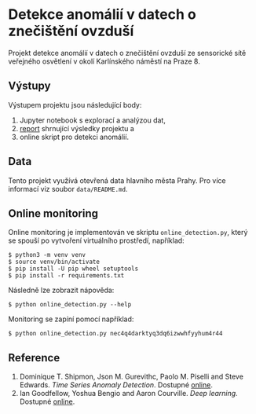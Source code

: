 # Detekce anomálií v datech o znečištění ovzduší

Projekt detekce anomálií v datech o znečištění ovzduší ze sensorické sítě
veřejného osvětlení v okolí Karlínského náměstí na Praze 8.

## Výstupy

Výstupem projektu jsou následující body:

1. Jupyter notebook s explorací a analýzou dat,
2. [report] shrnující výsledky projektu a
3. online skript pro detekci anomálií.

## Data

Tento projekt využívá otevřená data hlavního města Prahy.
Pro více informací viz soubor `data/README.md`.

## Online monitoring

Online monitoring je implementován ve skriptu `online_detection.py`,
který se spouší po vytvoření virtuálního prostředí, například:

	$ python3 -m venv venv
	$ source venv/bin/activate
	$ pip install -U pip wheel setuptools
	$ pip install -r requirements.txt

Následně lze zobrazit nápověda:

	$ python online_detection.py --help

Monitoring se zapíní pomocí například:

	$ python online_detection.py nec4q4darktyq3dq6izwwhfyyhum4r44

## Reference

1. Dominique T. Shipmon, Json M. Gurevithc, Paolo M. Piselli and Steve Edwards. *Time Series Anomaly Detection*. Dostupné [online][time_series_anomaly_detection].
2. Ian Goodfellow, Yoshua Bengio and Aaron Courville. *Deep learning*. Dostupné [online][deep_learning].

[deep_learning]: https://www.deeplearningbook.org
[time_series_anomaly_detection]: https://static.googleusercontent.com/media/research.google.com/cs//pubs/archive/dfd834facc9460163438b94d53b36f51bb5ea952.pdf
[report]: https://podondra.github.io/lampy/
